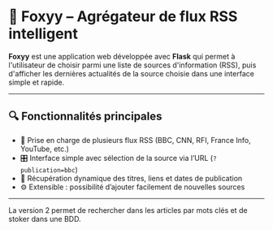 # 📰 Foxyy – Agrégateur de flux RSS intelligent

**Foxyy** est une application web développée avec **Flask** qui permet à l'utilisateur de choisir parmi une liste de sources d'information (RSS), puis d'afficher les dernières actualités de la source choisie dans une interface simple et rapide.

---

## 🔍 Fonctionnalités principales

- 📡 Prise en charge de plusieurs flux RSS (BBC, CNN, RFI, France Info, YouTube, etc.)
- 🎛 Interface simple avec sélection de la source via l’URL (`?publication=bbc`)
- 📰 Récupération dynamique des titres, liens et dates de publication
- ⚙️ Extensible : possibilité d’ajouter facilement de nouvelles sources

---
La version 2  permet de rechercher dans les articles par mots clés et de stoker dans une BDD.


